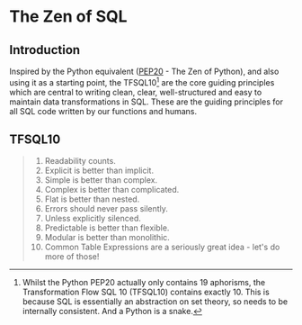 # The Zen of SQL
## Introduction
Inspired by the Python equivalent ([PEP20](https://www.python.org/dev/peps/pep-0020/) - The Zen of Python), and also using it as a starting point, the TFSQL10[^1] are the core guiding principles which are central to writing clean, clear, well-structured and easy to maintain data transformations in SQL.  These are the guiding principles for all SQL code written by our functions and humans.

## TFSQL10
> 1. Readability counts.
> 2. Explicit is better than implicit.
> 3. Simple is better than complex.
> 4. Complex is better than complicated.
> 5. Flat is better than nested.
> 6. Errors should never pass silently.
> 7. Unless explicitly silenced.
> 8. Predictable is better than flexible.
> 9.  Modular is better than monolithic.
> 10. Common Table Expressions are a seriously great idea - let's do more of those!

[^1]: Whilst the Python PEP20 actually only contains 19 aphorisms, the Transformation Flow SQL 10 (TFSQL10) contains exactly 10. This is because SQL is essentially an abstraction on set theory, so needs to be internally consistent.  And a Python is a snake.
